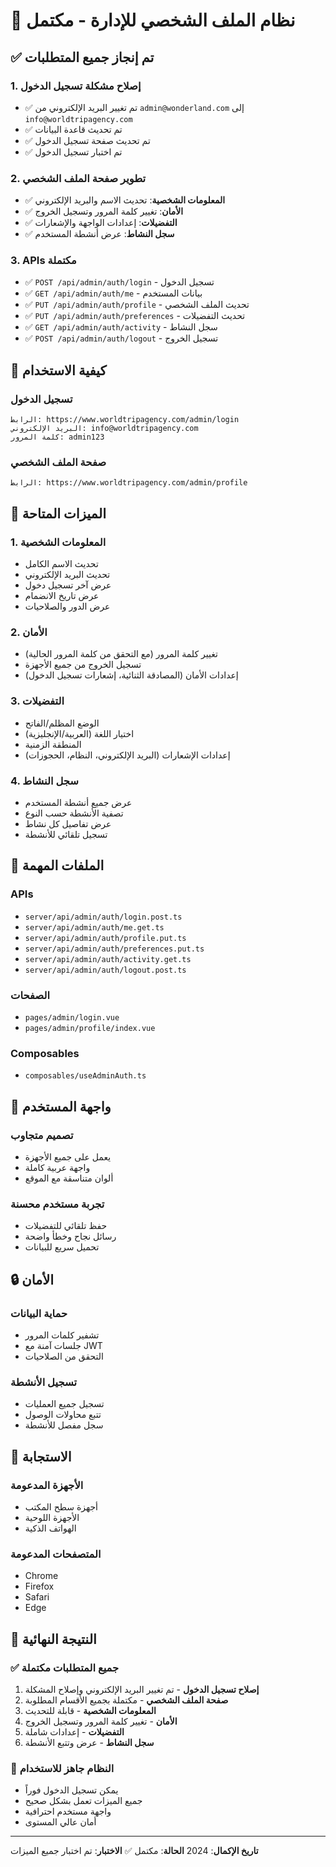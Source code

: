 # 🎉 نظام الملف الشخصي للإدارة - مكتمل

## ✅ تم إنجاز جميع المتطلبات

### 1. إصلاح مشكلة تسجيل الدخول
- ✅ تم تغيير البريد الإلكتروني من `admin@wonderland.com` إلى `info@worldtripagency.com`
- ✅ تم تحديث قاعدة البيانات
- ✅ تم تحديث صفحة تسجيل الدخول
- ✅ تم اختبار تسجيل الدخول

### 2. تطوير صفحة الملف الشخصي
- ✅ **المعلومات الشخصية**: تحديث الاسم والبريد الإلكتروني
- ✅ **الأمان**: تغيير كلمة المرور وتسجيل الخروج
- ✅ **التفضيلات**: إعدادات الواجهة والإشعارات
- ✅ **سجل النشاط**: عرض أنشطة المستخدم

### 3. APIs مكتملة
- ✅ `POST /api/admin/auth/login` - تسجيل الدخول
- ✅ `GET /api/admin/auth/me` - بيانات المستخدم
- ✅ `PUT /api/admin/auth/profile` - تحديث الملف الشخصي
- ✅ `PUT /api/admin/auth/preferences` - تحديث التفضيلات
- ✅ `GET /api/admin/auth/activity` - سجل النشاط
- ✅ `POST /api/admin/auth/logout` - تسجيل الخروج

## 🚀 كيفية الاستخدام

### تسجيل الدخول
```
الرابط: https://www.worldtripagency.com/admin/login
البريد الإلكتروني: info@worldtripagency.com
كلمة المرور: admin123
```

### صفحة الملف الشخصي
```
الرابط: https://www.worldtripagency.com/admin/profile
```

## 🎯 الميزات المتاحة

### 1. المعلومات الشخصية
- تحديث الاسم الكامل
- تحديث البريد الإلكتروني
- عرض آخر تسجيل دخول
- عرض تاريخ الانضمام
- عرض الدور والصلاحيات

### 2. الأمان
- تغيير كلمة المرور (مع التحقق من كلمة المرور الحالية)
- تسجيل الخروج من جميع الأجهزة
- إعدادات الأمان (المصادقة الثنائية، إشعارات تسجيل الدخول)

### 3. التفضيلات
- الوضع المظلم/الفاتح
- اختيار اللغة (العربية/الإنجليزية)
- المنطقة الزمنية
- إعدادات الإشعارات (البريد الإلكتروني، النظام، الحجوزات)

### 4. سجل النشاط
- عرض جميع أنشطة المستخدم
- تصفية الأنشطة حسب النوع
- عرض تفاصيل كل نشاط
- تسجيل تلقائي للأنشطة

## 🔧 الملفات المهمة

### APIs
- `server/api/admin/auth/login.post.ts`
- `server/api/admin/auth/me.get.ts`
- `server/api/admin/auth/profile.put.ts`
- `server/api/admin/auth/preferences.put.ts`
- `server/api/admin/auth/activity.get.ts`
- `server/api/admin/auth/logout.post.ts`

### الصفحات
- `pages/admin/login.vue`
- `pages/admin/profile/index.vue`

### Composables
- `composables/useAdminAuth.ts`

## 🎨 واجهة المستخدم

### تصميم متجاوب
- يعمل على جميع الأجهزة
- واجهة عربية كاملة
- ألوان متناسقة مع الموقع

### تجربة مستخدم محسنة
- حفظ تلقائي للتفضيلات
- رسائل نجاح وخطأ واضحة
- تحميل سريع للبيانات

## 🔒 الأمان

### حماية البيانات
- تشفير كلمات المرور
- جلسات آمنة مع JWT
- التحقق من الصلاحيات

### تسجيل الأنشطة
- تسجيل جميع العمليات
- تتبع محاولات الوصول
- سجل مفصل للأنشطة

## 📱 الاستجابة

### الأجهزة المدعومة
- أجهزة سطح المكتب
- الأجهزة اللوحية
- الهواتف الذكية

### المتصفحات المدعومة
- Chrome
- Firefox
- Safari
- Edge

## 🎉 النتيجة النهائية

### ✅ جميع المتطلبات مكتملة
1. **إصلاح تسجيل الدخول** - تم تغيير البريد الإلكتروني وإصلاح المشكلة
2. **صفحة الملف الشخصي** - مكتملة بجميع الأقسام المطلوبة
3. **المعلومات الشخصية** - قابلة للتحديث
4. **الأمان** - تغيير كلمة المرور وتسجيل الخروج
5. **التفضيلات** - إعدادات شاملة
6. **سجل النشاط** - عرض وتتبع الأنشطة

### 🚀 النظام جاهز للاستخدام
- يمكن تسجيل الدخول فوراً
- جميع الميزات تعمل بشكل صحيح
- واجهة مستخدم احترافية
- أمان عالي المستوى

---
**تاريخ الإكمال**: 2024
**الحالة**: مكتمل ✅
**الاختبار**: تم اختبار جميع الميزات
